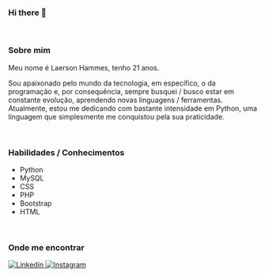 ### Hi there 👋


&nbsp;
### Sobre mim
<p> Meu nome é Laerson Hammes, tenho 21 anos. </p>

<p> Sou apaixonado pelo mundo da tecnologia, em específico, o da programação e, por consequência, sempre busquei / busco estar em constante evolução, aprendendo novas linguagens / ferramentas. Atualmente, estou me dedicando com bastante intensidade em Python, uma linguagem que simplesmente me conquistou pela sua praticidade. </p>


&nbsp;
### Habilidades / Conhecimentos
- Python
- MySQL
- CSS
- PHP
- Bootstrap
- HTML


&nbsp;
### Onde me encontrar
<a href="https://www.linkedin.com/in/laersonhammes/">
   <img src="https://img.shields.io/badge/LinkedIn-0077B5?style=for-the-badge&logo=linkedin&logoColor=white" title="Linkedin" alt="Linkedin"></img>
</a>
<a href="https://www.instagram.com/laerson_hammes/">
   <img src="https://img.shields.io/badge/Instagram-E4405F?style=for-the-badge&logo=instagram&logoColor=white" title="Instagram" alt="Instagram"></img>
</a>